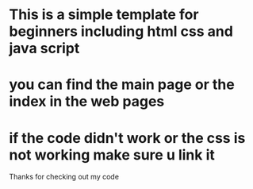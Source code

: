 This is a simple template for beginners including html css and java script
==========================================================================
you can find the main page or the index in the web pages
=========================================================================
if the code didn't work or the css is not working make sure u link it
=========================================================================
Thanks for checking out my code

